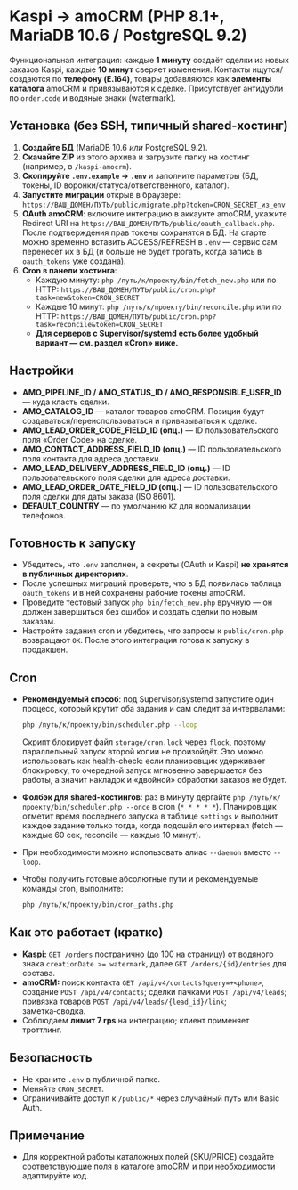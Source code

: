 # Kaspi → amoCRM (PHP 8.1+, MariaDB 10.6 / PostgreSQL 9.2)

Функциональная интеграция: каждые **1 минуту** создаёт сделки из новых заказов Kaspi, каждые **10 минут** сверяет изменения. Контакты ищутся/создаются по **телефону (E.164)**, товары добавляются как **элементы каталога** amoCRM и привязываются к сделке. Присутствует антидубли по `order.code` и водяные знаки (watermark).

## Установка (без SSH, типичный shared-хостинг)

1. **Создайте БД** (MariaDB 10.6 *или* PostgreSQL 9.2).  
2. **Скачайте ZIP** из этого архива и загрузите папку на хостинг (например, в `/kaspi-amocrm`).  
3. **Скопируйте `.env.example` → `.env`** и заполните параметры (БД, токены, ID воронки/статуса/ответственного, каталог).  
4. **Запустите миграции** открыв в браузере:  
   `https://ВАШ_ДОМЕН/ПУТЬ/public/migrate.php?token=CRON_SECRET_из_env`  
5. **OAuth amoCRM**: включите интеграцию в аккаунте amoCRM, укажите Redirect URI на
   `https://ВАШ_ДОМЕН/ПУТЬ/public/oauth_callback.php`. После подтверждения прав токены сохранятся в БД.
   На старте можно временно вставить ACCESS/REFRESH в `.env` — сервис сам перенесёт их в БД
   (и больше не будет трогать, когда запись в `oauth_tokens` уже создана).
6. **Cron в панели хостинга**:
   - Каждую минуту: `php /путь/к/проекту/bin/fetch_new.php`
     или по HTTP: `https://ВАШ_ДОМЕН/ПУТЬ/public/cron.php?task=new&token=CRON_SECRET`
   - Каждые 10 минут: `php /путь/к/проекту/bin/reconcile.php`
     или по HTTP: `https://ВАШ_ДОМЕН/ПУТЬ/public/cron.php?task=reconcile&token=CRON_SECRET`
   - **Для серверов с Supervisor/systemd есть более удобный вариант — см. раздел «Cron» ниже.**

## Настройки

- **AMO_PIPELINE_ID / AMO_STATUS_ID / AMO_RESPONSIBLE_USER_ID** — куда класть сделки.
- **AMO_CATALOG_ID** — каталог товаров amoCRM. Позиции будут создаваться/переиспользоваться и привязываться к сделке.
- **AMO_LEAD_ORDER_CODE_FIELD_ID (опц.)** — ID пользовательского поля «Order Code» на сделке.
- **AMO_CONTACT_ADDRESS_FIELD_ID (опц.)** — ID пользовательского поля контакта для адреса доставки.
- **AMO_LEAD_DELIVERY_ADDRESS_FIELD_ID (опц.)** — ID пользовательского поля сделки для адреса доставки.
- **AMO_LEAD_ORDER_DATE_FIELD_ID (опц.)** — ID пользовательского поля сделки для даты заказа (ISO 8601).
- **DEFAULT_COUNTRY** — по умолчанию `KZ` для нормализации телефонов.

## Готовность к запуску

- Убедитесь, что `.env` заполнен, а секреты (OAuth и Kaspi) **не хранятся в публичных директориях**.
- После успешных миграций проверьте, что в БД появилась таблица `oauth_tokens` и в ней сохранены рабочие токены amoCRM.
- Проведите тестовый запуск `php bin/fetch_new.php` вручную — он должен завершиться без ошибок и создать сделки по новым заказам.
- Настройте задания cron и убедитесь, что запросы к `public/cron.php` возвращают `OK`. После этого интеграция готова к запуску в продакшен.

## Cron

- **Рекомендуемый способ**: под Supervisor/systemd запустите один процесс, который крутит оба задания и сам следит за интервалами:

  ```bash
  php /путь/к/проекту/bin/scheduler.php --loop
  ```

  Скрипт блокирует файл `storage/cron.lock` через `flock`, поэтому параллельный запуск второй копии не произойдёт. Это можно использовать как health-check: если планировщик удерживает блокировку, то очередной запуск мгновенно завершается без работы, а значит накладок и «двойной» обработки заказов не будет.

- **Фолбэк для shared-хостингов**: раз в минуту дергайте `php /путь/к/проекту/bin/scheduler.php --once` в cron (`* * * * *`). Планировщик отметит время последнего запуска в таблице `settings` и выполнит каждое задание только тогда, когда подошёл его интервал (fetch — каждые 60 сек, reconcile — каждые 10 минут).

- При необходимости можно использовать алиас `--daemon` вместо `--loop`.

- Чтобы получить готовые абсолютные пути и рекомендуемые команды cron, выполните:

  ```bash
  php /путь/к/проекту/bin/cron_paths.php
  ```

## Как это работает (кратко)

- **Kaspi:** `GET /orders` постранично (до 100 на страницу) от водяного знака `creationDate >= watermark`, далее `GET /orders/{id}/entries` для состава.  
- **amoCRM:** поиск контакта `GET /api/v4/contacts?query=+<phone>`, создание `POST /api/v4/contacts`; сделки пачками `POST /api/v4/leads`; привязка товаров `POST /api/v4/leads/{lead_id}/link`; заметка‑сводка.  
- Соблюдаем **лимит 7 rps** на интеграцию; клиент применяет троттлинг.

## Безопасность

- Не храните `.env` в публичной папке.  
- Меняйте `CRON_SECRET`.  
- Ограничивайте доступ к `/public/*` через случайный путь или Basic Auth.

## Примечание

- Для корректной работы каталожных полей (SKU/PRICE) создайте соответствующие поля в каталоге amoCRM и при необходимости адаптируйте код.
